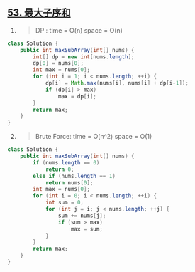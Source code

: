 ## [53. 最大子序和](https://leetcode-cn.com/problems/maximum-subarray/)

1. > DP : time = O(n) space = O(n)

```java
class Solution {
    public int maxSubArray(int[] nums) {
        int[] dp = new int[nums.length];
        dp[0] = nums[0];
        int max = nums[0];
        for (int i = 1; i < nums.length; ++i) {
            dp[i] = Math.max(nums[i], nums[i] + dp[i-1]);
            if (dp[i] > max)
                max = dp[i];
        }
        return max;
    }
}
```

2. > Brute Force: time = O(n^2) space = O(1)

```java
class Solution {
    public int maxSubArray(int[] nums) {
        if (nums.length == 0)
            return 0;
        else if (nums.length == 1)
            return nums[0];
        int max = nums[0];
        for (int i = 0; i < nums.length; ++i) {
            int sum = 0;
            for (int j = i; j < nums.length; ++j) {
                sum += nums[j];
                if (sum > max)
                    max = sum;
            }
        }
        return max;
    }
}
```

